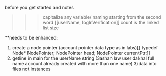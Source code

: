 before you get started and notes
>>>capitalize any variable/ naming starting from the second word [[userName, logInVerification]]
>>>count is the linked list size
>>>
**needs to be enhanced:
1) create a node pointer (account pointer data type as in labs)[[ typedef Node* NodePointer; NodePointer head; NodePointer currentPtr;]]
2) getline in main for the userName string (3ashan law user dakhal full name account already created with more than one name)
3)data into files not instances

  
